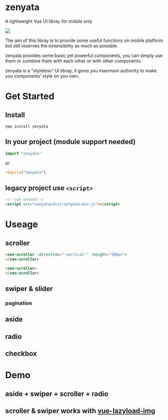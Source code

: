 # zenyata
A lightweight Vue UI libray for mobile only

![](https://blzgdapipro-a.akamaihd.net/hero/zenyatta/hero-select-portrait.png)

The aim of this libray is to provide some useful functions on mobile platform but still reserves the extensibility as much as possible.

zenyata provides some basic yet powerful components, you can simply use them or combine them with each other or with other components.

zenyata is a "styleless" UI libray, it gives you maximum authority to make you components' style on you own.

# Get Started

## Install
```shell
npm install zenyata
```

## In your project (module support needed)

```javascript
import "zenyata"
```
or

```javascript
require("zenyata")
```
## legacy project use `<script>`

```html
<!--vue needed-->
<script src="zenyata/dist/zenyata.min.js"></script>
```


# Useage

## scroller

```html
<zen-scroller :direction="'vertical'" :height="100px">
</zen-scroller>
```

```html
<zen-scroller>
</zen-scroller>
```

## swiper & slider

### pagination

## aside

## radio

## checkbox


# Demo

## aside + swiper + scroller + radio

## scroller & swiper works with [vue-lazyload-img](https://github.com/JALBAA/vue-lazyload-img)
